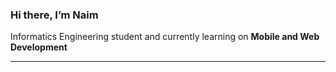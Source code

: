 ### Hi there, I’m Naim

Informatics Engineering student and currently learning on **Mobile and Web Development**

---

